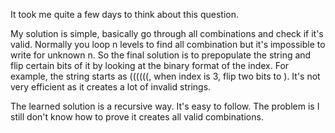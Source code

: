 It took me quite a few days to think about this question.

My solution is simple, basically go through all combinations and check if it's valid.
Normally you loop n levels to find all combination but it's impossible to write for unknown n.
So the final solution is to prepopulate the string and flip certain bits of it by looking at the binary format of the index.
For example, the string starts as ((((((, when index is 3, flip two bits to ).
It's not very efficient as it creates a lot of invalid strings.

The learned solution is a recursive way. It's easy to follow.
The problem is I still don't know how to prove it creates all valid combinations.
